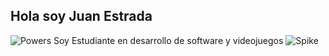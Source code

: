 ## Hola soy Juan Estrada 
![Powers](https://c.tenor.com/SAfbY0NcwnEAAAAd/chainsaw-man-power.gif)
 Soy Estudiante en desarrollo de software y videojuegos
![Spike](https://c.tenor.com/cw1gjPzrwBUAAAAd/cowboy-bebop-bang.gif)

